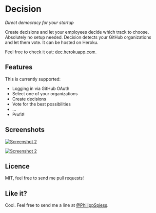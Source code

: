 # Decision
*Direct democracy for your startup*

Create decisions and let your employees decide which track to choose. Absolutely no setup needed. Decision detects your GitHub organizations and let them vote. It can be hosted on Heroku.

Feel free to check it out: [dec.herokuapp.com](http://dec.herokuapp.com).

## Features

This is currently supported:

- Logging in via GitHub OAuth
- Select one of your organizations
- Create decisions
- Vote for the best possibilities
- ...
- Profit!

## Screenshots

[![Screenshot 2](http://dl.dropbox.com/u/16019885/decision/screen1.png)](http://dl.dropbox.com/u/16019885/decision/screen1.png)

[![Screenshot 2](http://dl.dropbox.com/u/16019885/decision/screen2.png)](http://dl.dropbox.com/u/16019885/decision/screen2.png)

## Licence

MIT, feel free to send me pull requests!

## Like it?

Cool. Feel free to send me a line at [@PhilippSpiess](http://twitter.com/PhilippSpiess).